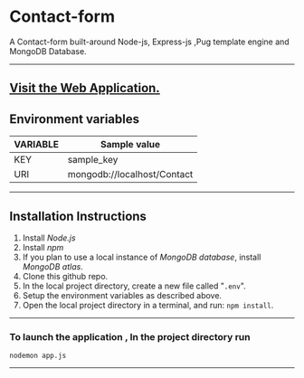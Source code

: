 # Contact-form

A Contact-form built-around Node-js, Express-js ,Pug template engine and MongoDB Database.

---
[Visit the Web Application.](https://contactform06.herokuapp.com/)
---

## Environment variables
VARIABLE | Sample value
---- | ---
KEY  | sample_key
URI  | mongodb://localhost/Contact

---
## Installation Instructions

1. Install *Node.js*
2. Install *npm*
3. If you plan to use a local instance of *MongoDB database*, install *MongoDB atlas*.
4. Clone this github repo.
5. In the local project directory, create a new file called "`.env`".
6. Setup the environment variables as described above.
7. Open the local project directory in a terminal, and run: `npm install`.

---
### To launch the application , In the project directory run
`nodemon app.js`

---
